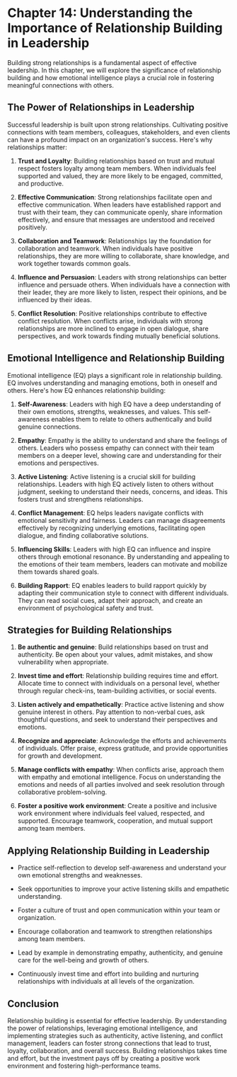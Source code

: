 Chapter 14: Understanding the Importance of Relationship Building in Leadership
===============================================================================

Building strong relationships is a fundamental aspect of effective leadership. In this chapter, we will explore the significance of relationship building and how emotional intelligence plays a crucial role in fostering meaningful connections with others.

The Power of Relationships in Leadership
----------------------------------------

Successful leadership is built upon strong relationships. Cultivating positive connections with team members, colleagues, stakeholders, and even clients can have a profound impact on an organization's success. Here's why relationships matter:

1. **Trust and Loyalty**: Building relationships based on trust and mutual respect fosters loyalty among team members. When individuals feel supported and valued, they are more likely to be engaged, committed, and productive.

2. **Effective Communication**: Strong relationships facilitate open and effective communication. When leaders have established rapport and trust with their team, they can communicate openly, share information effectively, and ensure that messages are understood and received positively.

3. **Collaboration and Teamwork**: Relationships lay the foundation for collaboration and teamwork. When individuals have positive relationships, they are more willing to collaborate, share knowledge, and work together towards common goals.

4. **Influence and Persuasion**: Leaders with strong relationships can better influence and persuade others. When individuals have a connection with their leader, they are more likely to listen, respect their opinions, and be influenced by their ideas.

5. **Conflict Resolution**: Positive relationships contribute to effective conflict resolution. When conflicts arise, individuals with strong relationships are more inclined to engage in open dialogue, share perspectives, and work towards finding mutually beneficial solutions.

Emotional Intelligence and Relationship Building
------------------------------------------------

Emotional intelligence (EQ) plays a significant role in relationship building. EQ involves understanding and managing emotions, both in oneself and others. Here's how EQ enhances relationship building:

1. **Self-Awareness**: Leaders with high EQ have a deep understanding of their own emotions, strengths, weaknesses, and values. This self-awareness enables them to relate to others authentically and build genuine connections.

2. **Empathy**: Empathy is the ability to understand and share the feelings of others. Leaders who possess empathy can connect with their team members on a deeper level, showing care and understanding for their emotions and perspectives.

3. **Active Listening**: Active listening is a crucial skill for building relationships. Leaders with high EQ actively listen to others without judgment, seeking to understand their needs, concerns, and ideas. This fosters trust and strengthens relationships.

4. **Conflict Management**: EQ helps leaders navigate conflicts with emotional sensitivity and fairness. Leaders can manage disagreements effectively by recognizing underlying emotions, facilitating open dialogue, and finding collaborative solutions.

5. **Influencing Skills**: Leaders with high EQ can influence and inspire others through emotional resonance. By understanding and appealing to the emotions of their team members, leaders can motivate and mobilize them towards shared goals.

6. **Building Rapport**: EQ enables leaders to build rapport quickly by adapting their communication style to connect with different individuals. They can read social cues, adapt their approach, and create an environment of psychological safety and trust.

Strategies for Building Relationships
-------------------------------------

1. **Be authentic and genuine**: Build relationships based on trust and authenticity. Be open about your values, admit mistakes, and show vulnerability when appropriate.

2. **Invest time and effort**: Relationship building requires time and effort. Allocate time to connect with individuals on a personal level, whether through regular check-ins, team-building activities, or social events.

3. **Listen actively and empathetically**: Practice active listening and show genuine interest in others. Pay attention to non-verbal cues, ask thoughtful questions, and seek to understand their perspectives and emotions.

4. **Recognize and appreciate**: Acknowledge the efforts and achievements of individuals. Offer praise, express gratitude, and provide opportunities for growth and development.

5. **Manage conflicts with empathy**: When conflicts arise, approach them with empathy and emotional intelligence. Focus on understanding the emotions and needs of all parties involved and seek resolution through collaborative problem-solving.

6. **Foster a positive work environment**: Create a positive and inclusive work environment where individuals feel valued, respected, and supported. Encourage teamwork, cooperation, and mutual support among team members.

Applying Relationship Building in Leadership
--------------------------------------------

* Practice self-reflection to develop self-awareness and understand your own emotional strengths and weaknesses.

* Seek opportunities to improve your active listening skills and empathetic understanding.

* Foster a culture of trust and open communication within your team or organization.

* Encourage collaboration and teamwork to strengthen relationships among team members.

* Lead by example in demonstrating empathy, authenticity, and genuine care for the well-being and growth of others.

* Continuously invest time and effort into building and nurturing relationships with individuals at all levels of the organization.

Conclusion
----------

Relationship building is essential for effective leadership. By understanding the power of relationships, leveraging emotional intelligence, and implementing strategies such as authenticity, active listening, and conflict management, leaders can foster strong connections that lead to trust, loyalty, collaboration, and overall success. Building relationships takes time and effort, but the investment pays off by creating a positive work environment and fostering high-performance teams.
